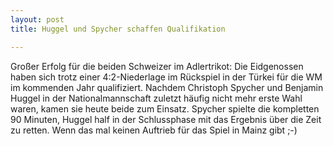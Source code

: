 ```yaml
---
layout: post
title: Huggel und Spycher schaffen Qualifikation

---
```


Großer Erfolg für die beiden Schweizer im Adlertrikot: Die Eidgenossen haben sich trotz einer 4:2-Niederlage im Rückspiel in der Türkei für die WM im kommenden Jahr qualifiziert. Nachdem Christoph Spycher und Benjamin Huggel in der Nationalmannschaft zuletzt häufig nicht mehr erste Wahl waren, kamen sie heute beide zum Einsatz. Spycher spielte die kompletten 90 Minuten, Huggel half in der Schlussphase mit das Ergebnis über die Zeit zu retten. Wenn das mal keinen Auftrieb für das Spiel in Mainz gibt ;-)


